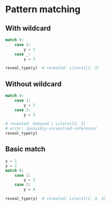 # Pattern matching

## With wildcard

```py
match 0:
    case 1:
        y = 2
    case _:
        y = 3

reveal_type(y)  # revealed: Literal[2, 3]
```

## Without wildcard

```py
match 0:
    case 1:
        y = 2
    case 2:
        y = 3

# revealed: Unbound | Literal[2, 3]
# error: [possibly-unresolved-reference]
reveal_type(y)
```

## Basic match

```py
y = 1
y = 2
match 0:
    case 1:
        y = 3
    case 2:
        y = 4

reveal_type(y)  # revealed: Literal[2, 3, 4]
```
